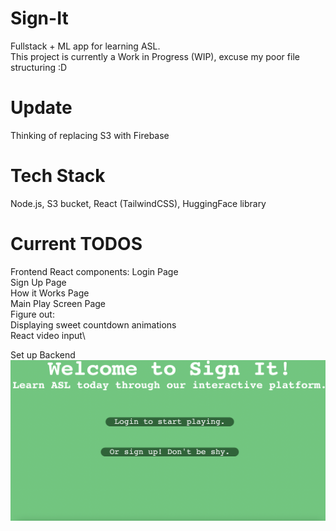 # Sign-It
Fullstack + ML app for learning ASL.\
This project is currently a Work in Progress (WIP), excuse my poor file structuring :D

# Update
Thinking of replacing S3 with Firebase

# Tech Stack
Node.js, S3 bucket, React (TailwindCSS), HuggingFace library



# Current TODOS
Frontend React components:
Login Page\
Sign Up Page\
How it Works Page\
Main Play Screen Page\
Figure out:\
Displaying sweet countdown animations\
React video input\

Set up Backend
![Landing Page](land_page.png)
